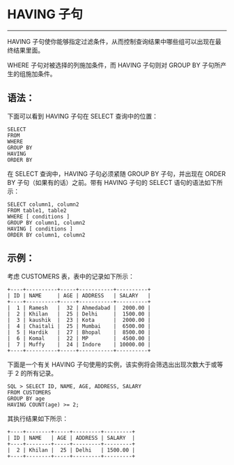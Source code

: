 # HAVING 子句 #

----------

HAVING 子句使你能够指定过滤条件，从而控制查询结果中哪些组可以出现在最终结果里面。

WHERE 子句对被选择的列施加条件，而 HAVING 子句则对 GROUP BY 子句所产生的组施加条件。

## 语法： ##

下面可以看到 HAVING 子句在 SELECT 查询中的位置：

	SELECT
	FROM
	WHERE
	GROUP BY
	HAVING
	ORDER BY

在 SELECT 查询中，HAVING 子句必须紧随 GROUP BY 子句，并出现在 ORDER BY 子句（如果有的话）之前。带有 HAVING 子句的 SELECT 语句的语法如下所示：

	SELECT column1, column2
	FROM table1, table2
	WHERE [ conditions ]
	GROUP BY column1, column2
	HAVING [ conditions ]
	ORDER BY column1, column2

## 示例： ##

考虑 CUSTOMERS 表，表中的记录如下所示：

	+----+----------+-----+-----------+----------+
	| ID | NAME     | AGE | ADDRESS   | SALARY   |
	+----+----------+-----+-----------+----------+
	|  1 | Ramesh   |  32 | Ahmedabad |  2000.00 |
	|  2 | Khilan   |  25 | Delhi     |  1500.00 |
	|  3 | kaushik  |  23 | Kota      |  2000.00 |
	|  4 | Chaitali |  25 | Mumbai    |  6500.00 |
	|  5 | Hardik   |  27 | Bhopal    |  8500.00 |
	|  6 | Komal    |  22 | MP        |  4500.00 |
	|  7 | Muffy    |  24 | Indore    | 10000.00 |
	+----+----------+-----+-----------+----------+

下面是一个有关 HAVING 子句使用的实例，该实例将会筛选出出现次数大于或等于 2 的所有记录。

	SQL > SELECT ID, NAME, AGE, ADDRESS, SALARY
	FROM CUSTOMERS
	GROUP BY age
	HAVING COUNT(age) >= 2;

其执行结果如下所示：

	+----+--------+-----+---------+---------+
	| ID | NAME   | AGE | ADDRESS | SALARY  |
	+----+--------+-----+---------+---------+
	|  2 | Khilan |  25 | Delhi   | 1500.00 |
	+----+--------+-----+---------+---------+

